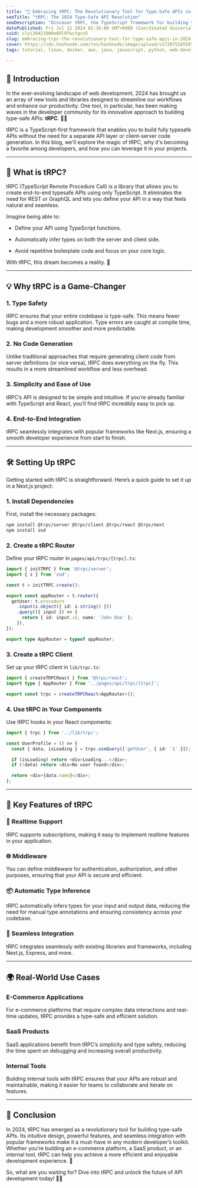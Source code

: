 ```yaml
---
title: "🌟 Embracing tRPC: The Revolutionary Tool for Type-Safe APIs in 2024 🚀"
seoTitle: "tRPC: The 2024 Type-Safe API Revolution"
seoDescription: "Discover tRPC, the TypeScript framework for building type-safe APIs in 2024, streamlining workflow and enhancing productivity. 🚀✨"
datePublished: Fri Jul 12 2024 02:36:00 GMT+0000 (Coordinated Universal Time)
cuid: clyi36421000e09l0fwctgcn5
slug: embracing-trpc-the-revolutionary-tool-for-type-safe-apis-in-2024
cover: https://cdn.hashnode.com/res/hashnode/image/upload/v1720751655071/61abb76e-9622-4951-a863-34d133a59118.png
tags: tutorial, linux, docker, aws, java, javascript, python, web-development, react-native, machine-learning, webdev, developer, reactjs, typescript, devops

---
```


## 🌟 Introduction

In the ever-evolving landscape of web development, 2024 has brought us an array of new tools and libraries designed to streamline our workflows and enhance our productivity. One tool, in particular, has been making waves in the developer community for its innovative approach to building type-safe APIs: **tRPC**. 🚀✨

tRPC is a TypeScript-first framework that enables you to build fully typesafe APIs without the need for a separate API layer or client-server code generation. In this blog, we'll explore the magic of tRPC, why it's becoming a favorite among developers, and how you can leverage it in your projects.

---

## 🤔 What is tRPC?

tRPC (TypeScript Remote Procedure Call) is a library that allows you to create end-to-end typesafe APIs using only TypeScript. It eliminates the need for REST or GraphQL and lets you define your API in a way that feels natural and seamless.

Imagine being able to:

* Define your API using TypeScript functions.
    
* Automatically infer types on both the server and client side.
    
* Avoid repetitive boilerplate code and focus on your core logic.
    

With tRPC, this dream becomes a reality. 🌟

---

## 💡 Why tRPC is a Game-Changer

### 1\. **Type Safety**

tRPC ensures that your entire codebase is type-safe. This means fewer bugs and a more robust application. Type errors are caught at compile time, making development smoother and more predictable.

### 2\. **No Code Generation**

Unlike traditional approaches that require generating client code from server definitions (or vice versa), tRPC does everything on the fly. This results in a more streamlined workflow and less overhead.

### 3\. **Simplicity and Ease of Use**

tRPC’s API is designed to be simple and intuitive. If you’re already familiar with TypeScript and React, you’ll find tRPC incredibly easy to pick up.

### 4\. **End-to-End Integration**

tRPC seamlessly integrates with popular frameworks like Next.js, ensuring a smooth developer experience from start to finish.

---

## 🛠️ Setting Up tRPC

Getting started with tRPC is straightforward. Here’s a quick guide to set it up in a Next.js project:

### 1\. Install Dependencies

First, install the necessary packages:

```bash
npm install @trpc/server @trpc/client @trpc/react @trpc/next
npm install zod
```

### 2\. Create a tRPC Router

Define your tRPC router in `pages/api/trpc/[trpc].ts`:

```typescript
import { initTRPC } from '@trpc/server';
import { z } from 'zod';

const t = initTRPC.create();

export const appRouter = t.router({
  getUser: t.procedure
    .input(z.object({ id: z.string() }))
    .query(({ input }) => {
      return { id: input.id, name: 'John Doe' };
    }),
});

export type AppRouter = typeof appRouter;
```

### 3\. Create a tRPC Client

Set up your tRPC client in `lib/trpc.ts`:

```typescript
import { createTRPCReact } from '@trpc/react';
import type { AppRouter } from '../pages/api/trpc/[trpc]';

export const trpc = createTRPCReact<AppRouter>();
```

### 4\. Use tRPC in Your Components

Use tRPC hooks in your React components:

```typescript
import { trpc } from '../lib/trpc';

const UserProfile = () => {
  const { data, isLoading } = trpc.useQuery(['getUser', { id: '1' }]);

  if (isLoading) return <div>Loading...</div>;
  if (!data) return <div>No user found</div>;

  return <div>{data.name}</div>;
};
```

---

## 🔑 Key Features of tRPC

### 🔄 Realtime Support

tRPC supports subscriptions, making it easy to implement realtime features in your application.

### 🌐 Middleware

You can define middleware for authentication, authorization, and other purposes, ensuring that your API is secure and efficient.

### 📦 Automatic Type Inference

tRPC automatically infers types for your input and output data, reducing the need for manual type annotations and ensuring consistency across your codebase.

### 🚀 Seamless Integration

tRPC integrates seamlessly with existing libraries and frameworks, including Next.js, Express, and more.

---

## 🌍 Real-World Use Cases

### E-Commerce Applications

For e-commerce platforms that require complex data interactions and real-time updates, tRPC provides a type-safe and efficient solution.

### SaaS Products

SaaS applications benefit from tRPC’s simplicity and type safety, reducing the time spent on debugging and increasing overall productivity.

### Internal Tools

Building internal tools with tRPC ensures that your APIs are robust and maintainable, making it easier for teams to collaborate and iterate on features.

---

## 🎉 Conclusion

In 2024, tRPC has emerged as a revolutionary tool for building type-safe APIs. Its intuitive design, powerful features, and seamless integration with popular frameworks make it a must-have in any modern developer’s toolkit. Whether you’re building an e-commerce platform, a SaaS product, or an internal tool, tRPC can help you achieve a more efficient and enjoyable development experience. 🌟

So, what are you waiting for? Dive into tRPC and unlock the future of API development today! 🚀✨